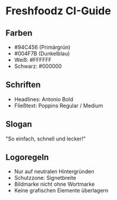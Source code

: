 # Freshfoodz CI-Guide

## Farben
- #94C456 (Primärgrün)
- #004F7B (Dunkelblau)
- Weiß: #FFFFFF
- Schwarz: #000000

## Schriften
- Headlines: Antonio Bold
- Fließtext: Poppins Regular / Medium

## Slogan
"So einfach, schnell und lecker!"

## Logoregeln
- Nur auf neutralen Hintergründen
- Schutzzone: Signetbreite
- Bildmarke nicht ohne Wortmarke
- Keine grafischen Elemente überlagern